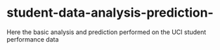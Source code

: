 # student-data-analysis-prediction-

Here the basic analysis and prediction performed on the UCI student performance data
